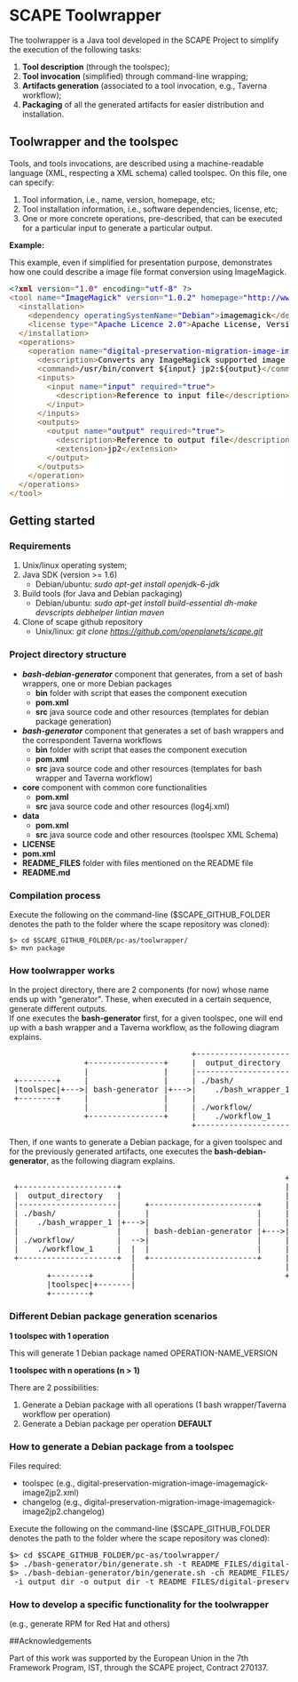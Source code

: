 # SCAPE Toolwrapper

The toolwrapper is a Java tool developed in the SCAPE Project to simplify the execution of the following tasks:

1. __Tool description__ (through the toolspec);
2. __Tool invocation__ (simplified) through command-line wrapping;
3. __Artifacts generation__ (associated to a tool invocation, e.g., Taverna workflow);
4. __Packaging__ of all the generated artifacts for easier distribution and installation.

## Toolwrapper and the toolspec

Tools, and tools invocations, are described using a machine-readable language (XML, respecting a XML schema) called toolspec. On this file, one can specify:

1. Tool information, i.e., name, version, homepage, etc;
2. Tool installation information, i.e., software dependencies, license, etc;
3. One or more concrete operations, pre-described, that can be executed for a particular input to generate a particular output.

__Example:__

This example, even if simplified for presentation purpose, demonstrates how one could describe a image file format conversion using ImageMagick.

<pre style='color:#000000;background:#ffffff;'><span style='color:#004a43; '>&lt;?</span><span style='color:#800000; font-weight:bold; '>xml</span><span style='color:#004a43; '> </span><span style='color:#074726; '>version</span><span style='color:#808030; '>=</span><span style='color:#0000e6; '>"</span><span style='color:#7d0045; '>1.0</span><span style='color:#0000e6; '>"</span><span style='color:#004a43; '> </span><span style='color:#074726; '>encoding</span><span style='color:#808030; '>=</span><span style='color:#0000e6; '>"</span><span style='color:#0000e6; '>utf-8</span><span style='color:#0000e6; '>"</span><span style='color:#004a43; '> </span><span style='color:#004a43; '>?></span>
<span style='color:#a65700; '>&lt;</span><span style='color:#5f5035; '>tool</span> <span style='color:#274796; '>name</span><span style='color:#808030; '>=</span><span style='color:#0000e6; '>"</span><span style='color:#0000e6; '>ImageMagick</span><span style='color:#0000e6; '>"</span> <span style='color:#274796; '>version</span><span style='color:#808030; '>=</span><span style='color:#0000e6; '>"</span><span style='color:#0000e6; '>1.0.2</span><span style='color:#0000e6; '>"</span> <span style='color:#274796; '>homepage</span><span style='color:#808030; '>=</span><span style='color:#0000e6; '>"</span><span style='color:#0000e6; '>http://www.imagemagick.org/script/convert.php</span><span style='color:#0000e6; '>"</span><span style='color:#a65700; '>></span>
  <span style='color:#a65700; '>&lt;</span><span style='color:#5f5035; '>installation</span><span style='color:#a65700; '>></span>
    <span style='color:#a65700; '>&lt;</span><span style='color:#5f5035; '>dependency</span> <span style='color:#274796; '>operatingSystemName</span><span style='color:#808030; '>=</span><span style='color:#0000e6; '>"</span><span style='color:#0000e6; '>Debian</span><span style='color:#0000e6; '>"</span><span style='color:#a65700; '>></span>imagemagick<span style='color:#a65700; '>&lt;/</span><span style='color:#5f5035; '>dependency</span><span style='color:#a65700; '>></span>
    <span style='color:#a65700; '>&lt;</span><span style='color:#5f5035; '>license</span> <span style='color:#274796; '>type</span><span style='color:#808030; '>=</span><span style='color:#0000e6; '>"</span><span style='color:#0000e6; '>Apache Licence 2.0</span><span style='color:#0000e6; '>"</span><span style='color:#a65700; '>></span>Apache License, Version 2.0<span style='color:#a65700; '>&lt;/</span><span style='color:#5f5035; '>license</span><span style='color:#a65700; '>></span>
  <span style='color:#a65700; '>&lt;/</span><span style='color:#5f5035; '>installation</span><span style='color:#a65700; '>></span>
  <span style='color:#a65700; '>&lt;</span><span style='color:#5f5035; '>operations</span><span style='color:#a65700; '>></span>
    <span style='color:#a65700; '>&lt;</span><span style='color:#5f5035; '>operation</span> <span style='color:#274796; '>name</span><span style='color:#808030; '>=</span><span style='color:#0000e6; '>"</span><span style='color:#0000e6; '>digital-preservation-migration-image-imagemagick-image2jp2</span><span style='color:#0000e6; '>"</span><span style='color:#a65700; '>></span>
      <span style='color:#a65700; '>&lt;</span><span style='color:#5f5035; '>description</span><span style='color:#a65700; '>></span>Converts any ImageMagick supported image format to JPEG2000<span style='color:#a65700; '>&lt;/</span><span style='color:#5f5035; '>description</span><span style='color:#a65700; '>></span>
      <span style='color:#a65700; '>&lt;</span><span style='color:#5f5035; '>command</span><span style='color:#a65700; '>></span>/usr/bin/convert ${input} jp2:${output}<span style='color:#a65700; '>&lt;/</span><span style='color:#5f5035; '>command</span><span style='color:#a65700; '>></span>
      <span style='color:#a65700; '>&lt;</span><span style='color:#5f5035; '>inputs</span><span style='color:#a65700; '>></span>
        <span style='color:#a65700; '>&lt;</span><span style='color:#5f5035; '>input</span> <span style='color:#274796; '>name</span><span style='color:#808030; '>=</span><span style='color:#0000e6; '>"</span><span style='color:#0000e6; '>input</span><span style='color:#0000e6; '>"</span> <span style='color:#274796; '>required</span><span style='color:#808030; '>=</span><span style='color:#0000e6; '>"</span><span style='color:#0000e6; '>true</span><span style='color:#0000e6; '>"</span><span style='color:#a65700; '>></span>     
          <span style='color:#a65700; '>&lt;</span><span style='color:#5f5035; '>description</span><span style='color:#a65700; '>></span>Reference to input file<span style='color:#a65700; '>&lt;/</span><span style='color:#5f5035; '>description</span><span style='color:#a65700; '>></span>
        <span style='color:#a65700; '>&lt;/</span><span style='color:#5f5035; '>input</span><span style='color:#a65700; '>></span>
      <span style='color:#a65700; '>&lt;/</span><span style='color:#5f5035; '>inputs</span><span style='color:#a65700; '>></span>
      <span style='color:#a65700; '>&lt;</span><span style='color:#5f5035; '>outputs</span><span style='color:#a65700; '>></span>
        <span style='color:#a65700; '>&lt;</span><span style='color:#5f5035; '>output</span> <span style='color:#274796; '>name</span><span style='color:#808030; '>=</span><span style='color:#0000e6; '>"</span><span style='color:#0000e6; '>output</span><span style='color:#0000e6; '>"</span> <span style='color:#274796; '>required</span><span style='color:#808030; '>=</span><span style='color:#0000e6; '>"</span><span style='color:#0000e6; '>true</span><span style='color:#0000e6; '>"</span><span style='color:#a65700; '>></span>   
          <span style='color:#a65700; '>&lt;</span><span style='color:#5f5035; '>description</span><span style='color:#a65700; '>></span>Reference to output file<span style='color:#a65700; '>&lt;/</span><span style='color:#5f5035; '>description</span><span style='color:#a65700; '>></span>
          <span style='color:#a65700; '>&lt;</span><span style='color:#5f5035; '>extension</span><span style='color:#a65700; '>></span>jp2<span style='color:#a65700; '>&lt;/</span><span style='color:#5f5035; '>extension</span><span style='color:#a65700; '>></span>
        <span style='color:#a65700; '>&lt;/</span><span style='color:#5f5035; '>output</span><span style='color:#a65700; '>></span>
      <span style='color:#a65700; '>&lt;/</span><span style='color:#5f5035; '>outputs</span><span style='color:#a65700; '>></span>
    <span style='color:#a65700; '>&lt;/</span><span style='color:#5f5035; '>operation</span><span style='color:#a65700; '>></span>
  <span style='color:#a65700; '>&lt;/</span><span style='color:#5f5035; '>operations</span><span style='color:#a65700; '>></span>
<span style='color:#a65700; '>&lt;/</span><span style='color:#5f5035; '>tool</span><span style='color:#a65700; '>></span>
</pre>

## Getting started

### Requirements

1. Unix/linux operating system;
2. Java SDK (version >= 1.6)
    * Debian/ubuntu: *sudo apt-get install openjdk-6-jdk*
3. Build tools (for Java and Debian packaging)
    * Debian/ubuntu: *sudo apt-get install build-essential dh-make devscripts debhelper lintian maven*
4. Clone of scape github repository
    * Unix/linux: *git clone https://github.com/openplanets/scape.git*

### Project directory structure

* _**bash-debian-generator**_ component that generates, from a set of bash wrappers, one or more Debian packages
    * **bin** folder with script that eases the component execution
    * **pom.xml**
    * **src** java source code and other resources (templates for debian package generation)
* _**bash-generator**_ component that generates a set of bash wrappers and the correspondent Taverna workflows
    * **bin** folder with script that eases the component execution
    * **pom.xml**
    * **src** java source code and other resources (templates for bash wrapper and Taverna workflow)
* **core** component with common core functionalities
    * **pom.xml**
    * **src** java source code and other resources (log4j.xml)
* **data**
    * **pom.xml**
    * **src** java source code and other resources (toolspec XML Schema)
* **LICENSE**
* **pom.xml**
* **README_FILES** folder with files mentioned on the README file
* **README.md**

### Compilation process

Execute the following on the command-line ($SCAPE\_GITHUB\_FOLDER denotes the path to the folder where the scape repository was cloned):

	$> cd $SCAPE_GITHUB_FOLDER/pc-as/toolwrapper/
	$> mvn package

### How toolwrapper works

In the project directory, there are 2 components (for now) whose name ends up with "generator". These, when executed in a certain sequence, generate different outputs.  
If one executes the **bash-generator** first, for a given toolspec, one will end up with a bash wrapper and a Taverna workflow, as the following diagram explains.

<pre>                                       +---------------------+
                +----------------+     |  output_directory   |
                |                |     |---------------------|
 +--------+     |                |     | ./bash/             |
 |toolspec|+---&gt;| bash-generator |+---&gt;|    ./bash_wrapper_1 |
 +--------+     |                |     |                     |
                |                |     | ./workflow/         |
                +----------------+     |    ./workflow_1     |
                                       +---------------------+</pre>

Then, if one wants to generate a Debian package, for a given toolspec and for the previously generated artifacts, one executes the **bash-debian-generator**, as the following diagram explains.

<pre>                                                           +---------------------+
 +---------------------+                                   |  output_directory   |
 |  output_directory   |                                   |---------------------|
 |---------------------|     +-----------------------+     | ./bash/             |
 | ./bash/             |     |                       |     |    ./bash_wrapper_1 |
 |    ./bash_wrapper_1 |+---&gt;|                       |     |                     |
 |                     |     | bash-debian-generator |+---&gt;| ./workflow/         |
 | ./workflow/         |  --&gt;|                       |     |    ./workflow_1     |
 |    ./workflow_1     |  |  |                       |     |                     |
 +---------------------+  |  +-----------------------+     | ./debian/w/         |
                          |                                |    ./debian_1       |
        +--------+        |                                +---------------------+
        |toolspec|+-------|
        +--------+</pre>


### Different Debian package generation scenarios                                                                                                                                                             

**1 toolspec with 1 operation**

This will generate 1 Debian package named OPERATION-NAME\_VERSION                                                                                                                                             

**1 toolspec with n operations (n > 1)**

There are 2 possibilities:

1. Generate a Debian package with all operations (1 bash wrapper/Taverna workflow per operation)                                                                                                              
2. Generate a Debian package per operation **DEFAULT**

### How to generate a Debian package from a toolspec

Files required:

* toolspec (e.g., digital-preservation-migration-image-imagemagick-image2jp2.xml)
* changelog (e.g., digital-preservation-migration-image-imagemagick-image2jp2.changelog)

Execute the following on the command-line ($SCAPE\_GITHUB\_FOLDER denotes the path to the folder where the scape repository was cloned):

<pre>$> cd $SCAPE_GITHUB_FOLDER/pc-as/toolwrapper/
$> ./bash-generator/bin/generate.sh -t README_FILES/digital-preservation-migration-image-imagemagick-image2jp2.xml -o output_dir
$> ./bash-debian-generator/bin/generate.sh -ch README_FILES/digital-preservation-migration-image-imagemagick-image2jp2.changelog -e hsilva@keep.pt
 -i output_dir -o output_dir -t README_FILES/digital-preservation-migration-image-imagemagick-image2jp2.xml
</pre>

### How to develop a specific functionality for the toolwrapper

(e.g., generate RPM for Red Hat and others)

##Acknowledgements

Part of this work was supported by the European Union in the 7th Framework Program, IST, through the SCAPE project, Contract 270137.
